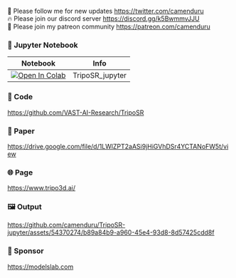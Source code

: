 🐣 Please follow me for new updates https://twitter.com/camenduru <br />
🔥 Please join our discord server https://discord.gg/k5BwmmvJJU <br />
🥳 Please join my patreon community https://patreon.com/camenduru <br />

### 🍊 Jupyter Notebook

| Notebook | Info
| --- | --- |
[![Open In Colab](https://colab.research.google.com/assets/colab-badge.svg)](https://colab.research.google.com/github/camenduru/TripoSR-jupyter/blob/main/TripoSR_gradio_jupyter.ipynb) | TripoSR_jupyter

### 🧬 Code
https://github.com/VAST-AI-Research/TripoSR

### 📄 Paper
https://drive.google.com/file/d/1LWlZPT2aASi9jHiGVhDSr4YCTANoFW5t/view

### 🌐 Page
https://www.tripo3d.ai/

### 🖼 Output

https://github.com/camenduru/TripoSR-jupyter/assets/54370274/b89a84b9-a960-45e4-93d8-8d57425cdd8f

### 🏢 Sponsor
https://modelslab.com

